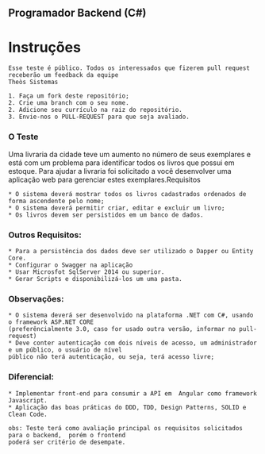 

## Programador Backend (C#)

# Instruções

    Esse teste é público. Todos os interessados que fizerem pull request receberão um feedback da equipe
    Theòs Sistemas
    
    1. Faça um fork deste repositório;
    2. Crie uma branch com o seu nome.
    2. Adicione seu currículo na raiz do repositório.
    3. Envie-nos o PULL-REQUEST para que seja avaliado.
    
### O Teste

Uma livraria da cidade teve um aumento no número de seus exemplares e está com um problema para identificar todos os livros que possui em estoque. Para ajudar a livraria foi solicitado a você desenvolver uma aplicação web para gerenciar estes exemplares.Requisitos


    * O sistema deverá mostrar todos os livros cadastrados ordenados de forma ascendente pelo nome;
    * O sistema deverá permitir criar, editar e excluir um livro;
    * Os livros devem ser persistidos em um banco de dados.

### Outros Requisitos:
	* Para a persistência dos dados deve ser utilizado o Dapper ou Entity Core.
	* Configurar o Swagger na aplicação
	* Usar Microsfot SqlServer 2014 ou superior.
	* Gerar Scripts e disponibilizá-los um uma pasta.

### Observações:
	* O sistema deverá ser desenvolvido na plataforma .NET com C#, usando o framework ASP.NET CORE 
	(preferêncialmente 3.0, caso for usado outra versão, informar no pull-request)
	* Deve conter autenticação com dois níveis de acesso, um administrador e um público, o usuário de nível 
	público não terá autenticação, ou seja, terá acesso livre;


### Diferencial:
	* Implementar front-end para consumir a API em  Angular como framework Javascript.
	* Aplicação das boas práticas do DDD, TDD, Design Patterns, SOLID e Clean Code.

    obs: Teste terá como avaliação principal os requisitos solicitados para o backend,  porém o frontend 
    poderá ser critério de desempate.


